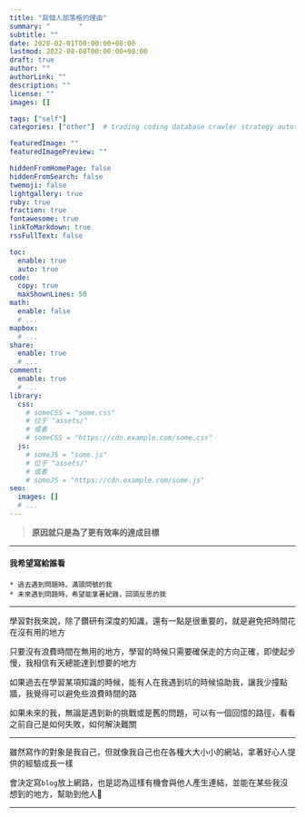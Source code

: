 ```yaml
---
title: "寫個人部落格的理由"
summary: "       "
subtitle: ""
date: 2020-02-01T00:00:00+08:00
lastmod: 2022-08-08T00:00:00+08:00
draft: true
author: ""
authorLink: ""
description: ""
license: ""
images: []

tags: ["self"]
categories: ["other"]  # trading coding database crawler strategy autotrading

featuredImage: ""
featuredImagePreview: ""

hiddenFromHomePage: false
hiddenFromSearch: false
twemoji: false
lightgallery: true
ruby: true
fraction: true
fontawesome: true
linkToMarkdown: true
rssFullText: false

toc:
  enable: true
  auto: true
code:
  copy: true
  maxShownLines: 50
math:
  enable: false
  # ...
mapbox:
  # ...
share:
  enable: true
  # ...
comment:
  enable: true
  # ...
library:
  css:
    # someCSS = "some.css"
    # 位于 "assets/"
    # 或者
    # someCSS = "https://cdn.example.com/some.css"
  js:
    # someJS = "some.js"
    # 位于 "assets/"
    # 或者
    # someJS = "https://cdn.example.com/some.js"
seo:
  images: []
  # ...
---
```


> **原因就只是為了更有效率的達成目標**

---
#### 我希望寫給誰看
    * 過去遇到問題時，滿頭問號的我
    * 未來遇到問題時，希望能拿著紀錄，回頭反思的我

---
學習對我來說，除了鑽研有深度的知識，還有一點是很重要的，就是避免把時間花在沒有用的地方

只要沒有浪費時間在無用的地方，學習的時候只需要確保走的方向正確，即使起步慢，我相信有天總能達到想要的地方

如果過去在學習某項知識的時候，能有人在我遇到坑的時候協助我，讓我少撞點牆，我覺得可以避免些浪費時間的路

如果未來的我，無論是遇到新的挑戰或是舊的問題，可以有一個回憶的路徑，看看之前自己是如何失敗，如何解決難關

---
雖然寫作的對象是我自己，但就像我自己也在各種大大小小的網站，拿著好心人提供的經驗成長一樣

會決定寫`blog`放上網路，也是認為這樣有機會與他人產生連結，並能在某些我沒想到的地方，幫助到他人🦦

---
<!-- ~~希望不會是內容有問題誤導人哈哈~~ -->

